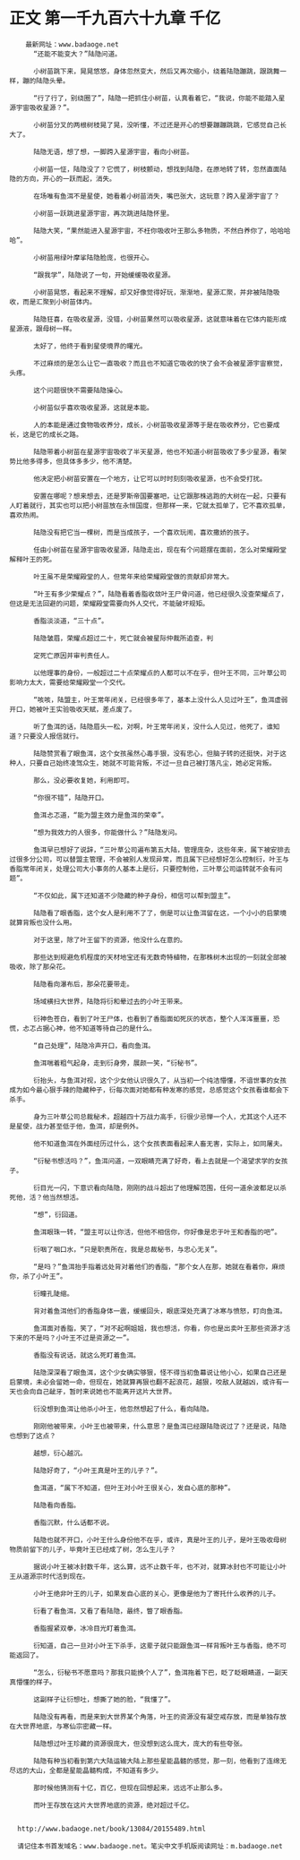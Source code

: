 # 正文 第一千九百六十九章 千亿
        最新网址：www.badaoge.net
          “还能不能变大？”陆隐问道。
      
          小树苗跳下来，晃晃悠悠，身体忽然变大，然后又再次缩小，绕着陆隐蹦跳，跟跳舞一样，蹦的陆隐头晕。
      
          “行了行了，别绕圈了”，陆隐一把抓住小树苗，认真看着它，“我说，你能不能踏入星源宇宙吸收星源？”。
      
          小树苗分叉的两根树枝晃了晃，没听懂，不过还是开心的想要蹦蹦跳跳，它感觉自己长大了。
      
          陆隐无语，想了想，一脚跨入星源宇宙，看向小树苗。
      
          小树苗一怔，陆隐没了？它慌了，树枝颤动，想找到陆隐，在原地转了转，忽然直面陆隐的方向，开心的一跃而起，消失。
      
          在场唯有鱼洱不是星使，她看着小树苗消失，嘴巴张大，这玩意？跨入星源宇宙了？
      
          小树苗一跃跳进星源宇宙，再次跳进陆隐怀里。
      
          陆隐大笑，“果然能进入星源宇宙，不枉你吸收叶王那么多物质，不然白养你了，哈哈哈哈”。
      
          小树苗用绿叶摩挲陆隐脸庞，也很开心。
      
          “跟我学”，陆隐说了一句，开始缓缓吸收星源。
      
          小树苗晃悠，看起来不理解，却又好像觉得好玩，渐渐地，星源汇聚，并非被陆隐吸收，而是汇聚到小树苗体内。
      
          陆隐狂喜，在吸收星源，没错，小树苗果然可以吸收星源，这就意味着在它体内能形成星源液，跟母树一样。
      
          太好了，他终于看到星使境界的曙光。
      
          不过麻烦的是怎么让它一直吸收？而且也不知道它吸收的快了会不会被星源宇宙察觉，头疼。
      
          这个问题很快不需要陆隐操心。
      
          小树苗似乎喜欢吸收星源，这就是本能。
      
          人的本能是通过食物吸收养分，成长，小树苗吸收星源等于是在吸收养分，它也要成长，这是它的成长之路。
      
          陆隐带着小树苗在星源宇宙吸收了半天星源，他也不知道小树苗吸收了多少星源，看架势比他多得多，但具体多多少，他不清楚。
      
          他决定把小树苗安置在一个地方，让它可以时时刻刻吸收星源，也不会受打扰。
      
          安置在哪呢？想来想去，还是罗斯帝国要塞吧，让它跟那株逃跑的大树在一起，只要有人盯着就行，其实也可以把小树苗放在永恒国度，但那样一来，它就太孤单了，它不喜欢孤单，喜欢热闹。
      
          陆隐没有把它当一棵树，而是当成孩子，一个喜欢玩闹，喜欢撒娇的孩子。
      
          任由小树苗在星源宇宙吸收星源，陆隐走出，现在有个问题摆在面前，怎么对荣耀殿堂解释叶王的死。
      
          叶王虽不是荣耀殿堂的人，但常年来给荣耀殿堂做的贡献却非常大。
      
          “叶王有多少荣耀点？”，陆隐看着香脂收敛叶王尸骨问道，他已经很久没查荣耀点了，但这是无法回避的问题，荣耀殿堂需要向外人交代，不能破坏规矩。
      
          香脂淡淡道，“三十点”。
      
          陆隐皱眉，荣耀点超过二十，死亡就会被星际仲裁所追查，判
      
          定死亡原因并审判责任人。
      
          以他理事的身份，一般超过二十点荣耀点的人都可以不在乎，但叶王不同，三叶草公司影响力太大，需要给荣耀殿堂一个交代。
      
          “咳咳，陆盟主，叶王常年闭关，已经很多年了，基本上没什么人见过叶王”，鱼洱虚弱开口，她被叶王实验吸收天赋，差点废了。
      
          听了鱼洱的话，陆隐眉头一松，对啊，叶王常年闭关，没什么人见过，他死了，谁知道？只要没人报信就行。
      
          陆隐赞赏看了眼鱼洱，这个女孩虽然心毒手狠，没有忠心，但脑子转的还挺快，对于这种人，只要自己始终凌驾众生，她就不可能背叛，不过一旦自己被打落凡尘，她必定背叛。
      
          那么，没必要收复她，利用即可。
      
          “你很不错”，陆隐开口。
      
          鱼洱忐忑道，“能为盟主效力是鱼洱的荣幸”。
      
          “想为我效力的人很多，你能做什么？”陆隐发问。
      
          鱼洱早已想好了说辞，“三叶草公司遍布第五大陆，管理庞杂，这些年来，属下被安排去过很多分公司，可以替盟主管理，不会被别人发现异常，而且属下已经想好怎么控制衍，叶王与香脂常年闭关，处理公司大小事务的人基本上是衍，只要控制他，三叶草公司运转就不会有问题”。
      
          “不仅如此，属下还知道不少隐藏的种子身份，相信可以帮到盟主”。
      
          陆隐看了眼香脂，这个女人是利用不了了，倒是可以让鱼洱留在这，一个小小的启蒙境就算背叛也没什么用。
      
          对于这里，除了叶王留下的资源，他没什么在意的。
      
          那些达到规避危机程度的天材地宝还有无数奇特植物，在那株树木出现的一刻就全部被吸收，除了那朵花。
      
          陆隐看向瀑布后，那朵花要带走。
      
          场域横扫大世界，陆隐将衍和晕过去的小叶王带来。
      
          衍神色苍白，看到了叶王尸体，也看到了香脂面如死灰的状态，整个人浑浑噩噩，恐慌，忐忑占据心神，他不知道等待自己的是什么。
      
          “自己处理”，陆隐冷声开口，看向鱼洱。
      
          鱼洱喘着粗气起身，走到衍身旁，展颜一笑，“衍秘书”。
      
          衍抬头，与鱼洱对视，这个少女他认识很久了，从当初一个纯洁懵懂，不谙世事的女孩成为如今最心狠手辣的隐藏种子，衍每次面对她都有种发寒的感觉，总感觉这个女孩看谁都会下杀手。
      
          身为三叶草公司总裁秘术，超越四十万战力高手，衍很少忌惮一个人，尤其这个人还不是星使，战力甚至低于他，鱼洱，却是例外。
      
          他不知道鱼洱在外面经历过什么，这个女孩表面看起来人畜无害，实际上，如同屠夫。
      
          “衍秘书想活吗？”，鱼洱问道，一双眼睛充满了好奇，看上去就是一个渴望求学的女孩子。
      
          衍目光一闪，下意识看向陆隐，刚刚的战斗超出了他理解范围，任何一道余波都足以杀死他，活？他当然想活。
      
          “想”，衍回道。
      
          鱼洱眼珠一转，“盟主可以让你活，但他不相信你，你好像是忠于叶王和香脂的吧”。
      
          衍咽了咽口水，“只是职责所在，我是总裁秘书，与忠心无关”。
      
          “是吗？”鱼洱抬手指着远处背对着他们的香脂，“那个女人在那，她就在看着你，麻烦你，杀了小叶王”。
      
          衍瞳孔陡缩。
      
          背对着鱼洱他们的香脂身体一震，缓缓回头，眼底深处充满了冰寒与愤怒，盯向鱼洱。
      
          鱼洱面对香脂，笑了，“对不起啊姐姐，我也想活，你看，你也是出卖叶王那些资源才活下来的不是吗？小叶王不过是资源之一”。
      
          香脂没有说话，就这么死盯着鱼洱。
      
          陆隐深深看了眼鱼洱，这个少女确实够狠，怪不得当初鱼幕说让他小心，如果自己还是启蒙境，未必会留她一命，但现在，她就算再狠也翻不起浪花，越狠，咬敌人就越凶，或许有一天也会向自己龇牙，暂时来说她也不能离开这片大世界。
      
          衍没想到鱼洱让他杀小叶王，他忽然想起了什么，看向陆隐。
      
          刚刚他被带来，小叶王也被带来，什么意思？是鱼洱已经跟陆隐说过了？还是说，陆隐也想到了这点？
      
          越想，衍心越沉。
      
          陆隐好奇了，“小叶王真是叶王的儿子？”。
      
          鱼洱道，“属下不知道，但叶王对小叶王很关心，发自心底的那种”。
      
          陆隐看向香脂。
      
          香脂沉默，什么话都不说。
      
          陆隐也就不开口，小叶王什么身份他不在乎，或许，真是叶王的儿子，是叶王吸收母树物质前留下的儿子，毕竟叶王已经成了树，怎么生儿子？
      
          据说小叶王被冰封数千年，这么算，远不止数千年，也不对，就算冰封也不可能让小叶王从道源宗时代活到现在。
      
          小叶王绝非叶王的儿子，如果发自心底的关心，更像是他为了寄托什么收养的儿子。
      
          衍看了看鱼洱，又看了看陆隐，最终，瞥了眼香脂。
      
          香脂握紧双拳，冰冷目光盯着鱼洱。
      
          衍知道，自己一旦对小叶王下杀手，这辈子就只能跟鱼洱一样背叛叶王与香脂，绝不可能返回了。
      
          “怎么，衍秘书不愿意吗？那我只能换个人了”，鱼洱拖着下巴，眨了眨眼睛道，一副天真懵懂的样子。
      
          这副样子让衍想吐，想撕了她的脸，“我懂了”。
      
          陆隐没有再看，而是来到大世界某个角落，叶王的资源没有凝空戒存放，而是单独存放在大世界地底，与寒仙宗密藏一样。
      
          陆隐想过叶王珍藏的资源很庞大，但没想到这么庞大，庞大的有些夸张。
      
          陆隐有种当初看到第六大陆运输大陆上那些星能晶髓的感觉，那一刻，他看到了连绵无尽远的大山，全都是星能晶髓构成，不知道有多少。
      
          那时候他猜测有十亿，百亿，但现在回想起来，远远不止那么多。
      
          而叶王存放在这片大世界地底的资源，绝对超过千亿。
      
      
      http://www.badaoge.net/book/13084/20155489.html
      
      请记住本书首发域名：www.badaoge.net。笔尖中文手机版阅读网址：m.badaoge.net